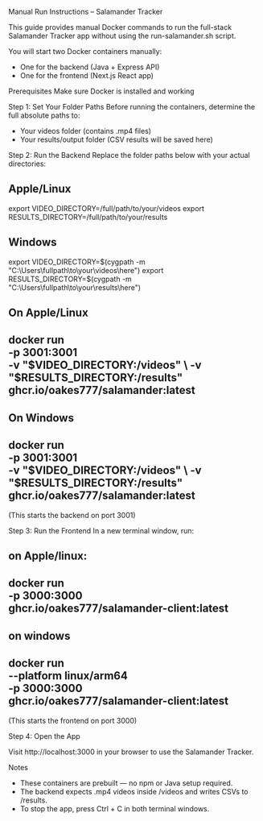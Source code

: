 Manual Run Instructions – Salamander Tracker

This guide provides manual Docker commands to run the full-stack Salamander Tracker app without using the run-salamander.sh script.

You will start two Docker containers manually:
* One for the backend (Java + Express API)
* One for the frontend (Next.js React app)

Prerequisites
Make sure Docker is installed and working

Step 1: Set Your Folder Paths
Before running the containers, determine the full absolute paths to:
* Your videos folder (contains .mp4 files)
* Your results/output folder (CSV results will be saved here)

Step 2: Run the Backend
Replace the folder paths below with your actual directories:

Apple/Linux
-------------------------
export VIDEO_DIRECTORY=/full/path/to/your/videos
export RESULTS_DIRECTORY=/full/path/to/your/results

Windows
-------------------------
export VIDEO_DIRECTORY=$(cygpath -m "C:\Users\fullpath\to\your\videos\here") 
export RESULTS_DIRECTORY=$(cygpath -m "C:\Users\fullpath\to\your\results\here") 

On Apple/Linux
-------------------------
docker run \
  -p 3001:3001 \
  -v "$VIDEO_DIRECTORY:/videos" \
  -v "$RESULTS_DIRECTORY:/results" \
  ghcr.io/oakes777/salamander:latest
-------------------------

On Windows
-------------------------
docker run \
  -p 3001:3001 \
  -v "$VIDEO_DIRECTORY:/videos" \
  -v "$RESULTS_DIRECTORY:/results" \
  ghcr.io/oakes777/salamander:latest
-------------------------

(This starts the backend on port 3001)

Step 3: Run the Frontend
In a new terminal window, run:

on Apple/linux:
-------------------------
docker run \
  -p 3000:3000 \
  ghcr.io/oakes777/salamander-client:latest
-------------------------

on windows
-------------------------
  docker run \
  --platform linux/arm64 \
  -p 3000:3000 \
  ghcr.io/oakes777/salamander-client:latest
-------------------------  

(This starts the frontend on port 3000)

Step 4: Open the App

Visit http://localhost:3000 in your browser to use the Salamander Tracker.

Notes
* These containers are prebuilt — no npm or Java setup required.
* The backend expects .mp4 videos inside /videos and writes CSVs to /results.
* To stop the app, press Ctrl + C in both terminal windows.